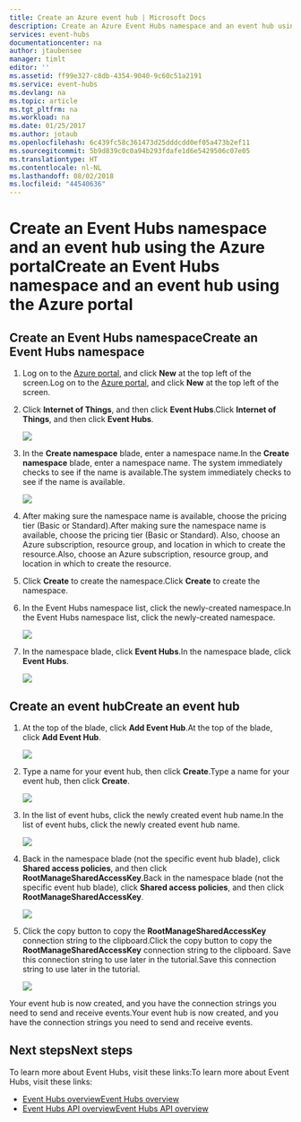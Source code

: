 ```yaml
---
title: Create an Azure event hub | Microsoft Docs
description: Create an Azure Event Hubs namespace and an event hub using the Azure portal
services: event-hubs
documentationcenter: na
author: jtaubensee
manager: timlt
editor: ''
ms.assetid: ff99e327-c8db-4354-9040-9c60c51a2191
ms.service: event-hubs
ms.devlang: na
ms.topic: article
ms.tgt_pltfrm: na
ms.workload: na
ms.date: 01/25/2017
ms.author: jotaub
ms.openlocfilehash: 6c439fc58c361473d25dddcdd0ef05a473b2ef11
ms.sourcegitcommit: 5b9d839c0c0a94b293fdafe1d6e5429506c07e05
ms.translationtype: HT
ms.contentlocale: nl-NL
ms.lasthandoff: 08/02/2018
ms.locfileid: "44540636"
---
```

# <a name="create-an-event-hubs-namespace-and-an-event-hub-using-the-azure-portal"></a><span data-ttu-id="156f3-103">Create an Event Hubs namespace and an event hub using the Azure portal</span><span class="sxs-lookup"><span data-stu-id="156f3-103">Create an Event Hubs namespace and an event hub using the Azure portal</span></span>

## <a name="create-an-event-hubs-namespace"></a><span data-ttu-id="156f3-104">Create an Event Hubs namespace</span><span class="sxs-lookup"><span data-stu-id="156f3-104">Create an Event Hubs namespace</span></span>
1. <span data-ttu-id="156f3-105">Log on to the [Azure portal][Azure portal], and click **New** at the top left of the screen.</span><span class="sxs-lookup"><span data-stu-id="156f3-105">Log on to the [Azure portal][Azure portal], and click **New** at the top left of the screen.</span></span>
1. <span data-ttu-id="156f3-106">Click **Internet of Things**, and then click **Event Hubs**.</span><span class="sxs-lookup"><span data-stu-id="156f3-106">Click **Internet of Things**, and then click **Event Hubs**.</span></span>
   
    ![](https://docstestmedia1.blob.core.windows.net/azure-media/articles/event-hubs/media/event-hubs-create/create-event-hub9.png)
1. <span data-ttu-id="156f3-107">In the **Create namespace** blade, enter a namespace name.</span><span class="sxs-lookup"><span data-stu-id="156f3-107">In the **Create namespace** blade, enter a namespace name.</span></span> <span data-ttu-id="156f3-108">The system immediately checks to see if the name is available.</span><span class="sxs-lookup"><span data-stu-id="156f3-108">The system immediately checks to see if the name is available.</span></span>
   
    ![](https://docstestmedia1.blob.core.windows.net/azure-media/articles/event-hubs/media/event-hubs-create/create-event-hub1.png)
1. <span data-ttu-id="156f3-109">After making sure the namespace name is available, choose the pricing tier (Basic or Standard).</span><span class="sxs-lookup"><span data-stu-id="156f3-109">After making sure the namespace name is available, choose the pricing tier (Basic or Standard).</span></span> <span data-ttu-id="156f3-110">Also, choose an Azure subscription, resource group, and location in which to create the resource.</span><span class="sxs-lookup"><span data-stu-id="156f3-110">Also, choose an Azure subscription, resource group, and location in which to create the resource.</span></span> 
1. <span data-ttu-id="156f3-111">Click **Create** to create the namespace.</span><span class="sxs-lookup"><span data-stu-id="156f3-111">Click **Create** to create the namespace.</span></span>
1. <span data-ttu-id="156f3-112">In the Event Hubs namespace list, click the newly-created namespace.</span><span class="sxs-lookup"><span data-stu-id="156f3-112">In the Event Hubs namespace list, click the newly-created namespace.</span></span>      
   
    ![](https://docstestmedia1.blob.core.windows.net/azure-media/articles/event-hubs/media/event-hubs-create/create-event-hub2.png)
1. <span data-ttu-id="156f3-113">In the namespace blade, click **Event Hubs**.</span><span class="sxs-lookup"><span data-stu-id="156f3-113">In the namespace blade, click **Event Hubs**.</span></span>
   
    ![](https://docstestmedia1.blob.core.windows.net/azure-media/articles/event-hubs/media/event-hubs-create/create-event-hub3.png)

## <a name="create-an-event-hub"></a><span data-ttu-id="156f3-114">Create an event hub</span><span class="sxs-lookup"><span data-stu-id="156f3-114">Create an event hub</span></span>

1. <span data-ttu-id="156f3-115">At the top of the blade, click **Add Event Hub**.</span><span class="sxs-lookup"><span data-stu-id="156f3-115">At the top of the blade, click **Add Event Hub**.</span></span>
   
    ![](https://docstestmedia1.blob.core.windows.net/azure-media/articles/event-hubs/media/event-hubs-create/create-event-hub4.png)
1. <span data-ttu-id="156f3-116">Type a name for your event hub, then click **Create**.</span><span class="sxs-lookup"><span data-stu-id="156f3-116">Type a name for your event hub, then click **Create**.</span></span>
   
    ![](https://docstestmedia1.blob.core.windows.net/azure-media/articles/event-hubs/media/event-hubs-create/create-event-hub5.png)
1. <span data-ttu-id="156f3-117">In the list of event hubs, click the newly created event hub name.</span><span class="sxs-lookup"><span data-stu-id="156f3-117">In the list of event hubs, click the newly created event hub name.</span></span> 
    
    ![](https://docstestmedia1.blob.core.windows.net/azure-media/articles/event-hubs/media/event-hubs-create/create-event-hub6.png)
1. <span data-ttu-id="156f3-118">Back in the namespace blade (not the specific event hub blade), click **Shared access policies**, and then click **RootManageSharedAccessKey**.</span><span class="sxs-lookup"><span data-stu-id="156f3-118">Back in the namespace blade (not the specific event hub blade), click **Shared access policies**, and then click **RootManageSharedAccessKey**.</span></span>
    
    ![](https://docstestmedia1.blob.core.windows.net/azure-media/articles/event-hubs/media/event-hubs-create/create-event-hub7.png)
1. <span data-ttu-id="156f3-119">Click the copy button to copy the **RootManageSharedAccessKey** connection string to the clipboard.</span><span class="sxs-lookup"><span data-stu-id="156f3-119">Click the copy button to copy the **RootManageSharedAccessKey** connection string to the clipboard.</span></span> <span data-ttu-id="156f3-120">Save this connection string to use later in the tutorial.</span><span class="sxs-lookup"><span data-stu-id="156f3-120">Save this connection string to use later in the tutorial.</span></span>
    
    ![](https://docstestmedia1.blob.core.windows.net/azure-media/articles/event-hubs/media/event-hubs-create/create-event-hub8.png)

<span data-ttu-id="156f3-121">Your event hub is now created, and you have the connection strings you need to send and receive events.</span><span class="sxs-lookup"><span data-stu-id="156f3-121">Your event hub is now created, and you have the connection strings you need to send and receive events.</span></span>

## <a name="next-steps"></a><span data-ttu-id="156f3-122">Next steps</span><span class="sxs-lookup"><span data-stu-id="156f3-122">Next steps</span></span>
<span data-ttu-id="156f3-123">To learn more about Event Hubs, visit these links:</span><span class="sxs-lookup"><span data-stu-id="156f3-123">To learn more about Event Hubs, visit these links:</span></span>

* [<span data-ttu-id="156f3-124">Event Hubs overview</span><span class="sxs-lookup"><span data-stu-id="156f3-124">Event Hubs overview</span></span>](event-hubs-overview.md)
* [<span data-ttu-id="156f3-125">Event Hubs API overview</span><span class="sxs-lookup"><span data-stu-id="156f3-125">Event Hubs API overview</span></span>](event-hubs-api-overview.md)

[Azure portal]: https://portal.azure.com/









